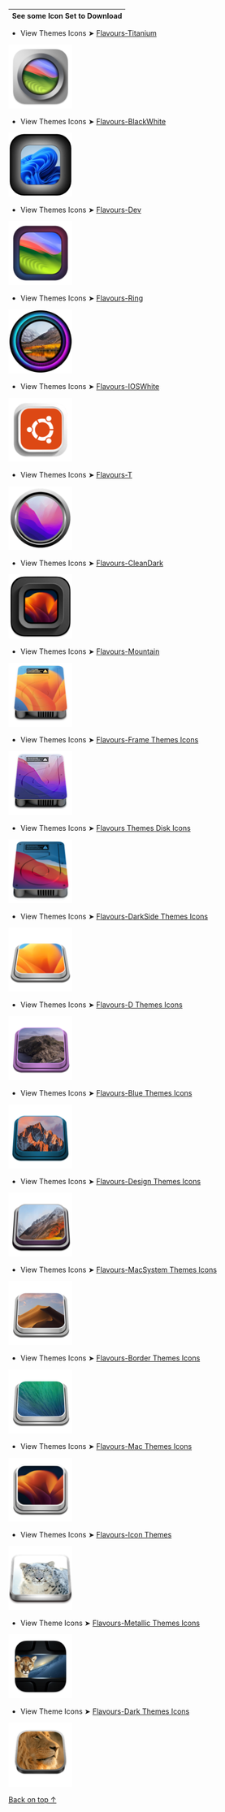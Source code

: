 See some Icon Set to Download|
:----|

- View Themes Icons ➤ [Flavours-Titanium](https://github.com/chris1111/My-Simple-OC-Themes/tree/master/SSD_Icons/Flavours-Titanium)
<img src="SSD_Icons/Flavours-Titanium/Apple14.png" alt="View Themes Icons" style="width:25%;">

- View Themes Icons ➤ [Flavours-BlackWhite](https://github.com/chris1111/My-Simple-OC-Themes/tree/master/SSD_Icons/BlackWhite)
<img src="SSD_Icons/Flavours-BlackWhite/Windows11_Alt2.png" alt="View Themes Icons" style="width:25%;">

- View Themes Icons ➤ [Flavours-Dev](https://github.com/chris1111/My-Simple-OC-Themes/tree/master/SSD_Icons/Flavours-Dev)
<img src="SSD_Icons/Flavours-Dev/Apple14.png" alt="View Themes Icons" style="width:25%;">

- View Themes Icons ➤ [Flavours-Ring](https://github.com/chris1111/My-Simple-OC-Themes/tree/master/SSD_Icons/Flavours-Ring)
<img src="SSD_Icons/Flavours-Ring/Apple10_13.png" alt="View Themes Icons" style="width:25%;">

- View Themes Icons ➤ [Flavours-IOSWhite](https://github.com/chris1111/My-Simple-OC-Themes/tree/master/SSD_Icons/Flavours-IOSWhite)
<img src="SSD_Icons/Flavours-IOSWhite/Ubuntu.png" alt="View Themes Icons" style="width:25%;">

- View Themes Icons ➤ [Flavours-T](https://github.com/chris1111/My-Simple-OC-Themes/tree/master/SSD_Icons/Flavours-T)
<img src="SSD_Icons/Flavours-T/Apple12.png" alt="View Themes Icons" style="width:25%;">

- View Themes Icons ➤ [Flavours-CleanDark](https://github.com/chris1111/My-Simple-OC-Themes/tree/master/SSD_Icons/Flavours-CleanDark)
<img src="SSD_Icons/Flavours-CleanDark/Apple13.png" alt="View Themes Icons" style="width:25%;"> 

- View Themes Icons ➤ [Flavours-Mountain](https://github.com/chris1111/My-Simple-OC-Themes/tree/master/SSD_Icons/Flavours-Mountain)
<img src="SSD_Icons/Flavours-Mountain/Apple13.png" alt="View Themes Icons" style="width:25%;">

- View Themes Icons ➤ [Flavours-Frame Themes Icons](https://github.com/chris1111/My-Simple-OC-Themes/tree/master/SSD_Icons/Flavours-Frame)
<img src="SSD_Icons/Flavours-Frame/Apple12.png" alt="View Themes Icons" style="width:25%;">

- View Themes Icons ➤ [Flavours Themes Disk Icons](https://github.com/chris1111/My-Simple-OC-Themes/tree/master/SSD_Icons/Flavours-DiskIcons)
<img src="SSD_Icons/Flavours-DiskIcons/Apple11.png" alt="View Themes Icons" style="width:25%;">

- View Themes Icons ➤ [Flavours-DarkSide Themes Icons](https://github.com/chris1111/My-Simple-OC-Themes/tree/master/SSD_Icons/Flavours-DarkSide)
<img src="SSD_Icons/Flavours-DarkSide/Apple13.png" alt="View Themes Icons" style="width:25%;">

- View Themes Icons ➤ [Flavours-D Themes Icons](https://github.com/chris1111/My-Simple-OC-Themes/tree/master/SSD_Icons/Flavours-D)
<img src="SSD_Icons/Flavours-D/Apple10_15.png" alt="View Themes Icons" style="width:25%;">

- View Themes Icons ➤ [Flavours-Blue Themes Icons](https://github.com/chris1111/My-Simple-OC-Themes/tree/master/SSD_Icons/Flavours-Blue)
<img src="SSD_Icons/Flavours-Blue/Apple10_12.png" alt="View Themes Icons" style="width:25%;">

- View Themes Icons ➤ [Flavours-Design Themes Icons](https://github.com/chris1111/My-Simple-OC-Themes/tree/master/SSD_Icons/Flavours-Design)
<img src="SSD_Icons/Flavours-Design/Apple10_13.png" alt="View Themes Icons" style="width:25%;">

- View Themes Icons ➤ [Flavours-MacSystem Themes Icons](https://github.com/chris1111/My-Simple-OC-Themes/tree/master/SSD_Icons/Flavours-MacSystem)
<img src="SSD_Icons/Flavours-MacSystem/Apple10_14.png" alt="View Themes Icons" style="width:25%;">

- View Themes Icons ➤ [Flavours-Border Themes Icons](https://github.com/chris1111/My-Simple-OC-Themes/tree/master/SSD_Icons/Flavours-Border)
<img src="SSD_Icons/Flavours-MacSystem/Apple10_9.png" alt="View Themes Icons" style="width:25%;">

- View Themes Icons ➤ [Flavours-Mac Themes Icons](https://github.com/chris1111/My-Simple-OC-Themes/tree/master/SSD_Icons/Flavours-Mac)
<img src="SSD_Icons/Flavours-Mac/Apple13.png" alt="View Themes Icons" style="width:25%;">

- View Themes Icons ➤ [Flavours-Icon Themes](https://github.com/chris1111/My-Simple-OC-Themes/tree/master/SSD_Icons/Flavours-Icons)
<img src="SSD_Icons/Flavours-Icons/Apple10_6.png" alt="View Themes Icons" style="width:25%;">

- View Theme Icons ➤ [Flavours-Metallic Themes Icons](https://github.com/chris1111/My-Simple-OC-Themes/tree/master/SSD_Icons/Flavours-Metallic-Icons)
<img src="SSD_Icons/Flavours-Metallic-Icons/Apple10_8.png" alt="View Themes Icons" style="width:25%;">

- View Theme Icons ➤ [Flavours-Dark Themes Icons](https://github.com/chris1111/My-Simple-OC-Themes/tree/master/SSD_Icons/Flavours-Dark)
<img src="SSD_Icons/Flavours-Dark/Apple10_7.png" alt="View Themes Icons" style="width:25%;">

[Back on top ↑](https://github.com/chris1111/My-Simple-OC-Themes/blob/master/Icon%20Set.md)
